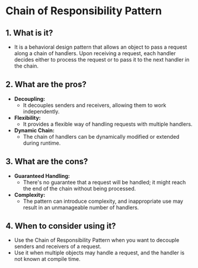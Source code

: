 # Chain of Responsibility Pattern

## 1. What is it?
- It is a behavioral design pattern that allows an object to pass a request along a chain of handlers. Upon receiving a request, each handler decides either to process the request or to pass it to the next handler in the chain.

## 2. What are the pros?
- **Decoupling:**
    - It decouples senders and receivers, allowing them to work independently.
- **Flexibility:**
    - It provides a flexible way of handling requests with multiple handlers.
- **Dynamic Chain:**
    - The chain of handlers can be dynamically modified or extended during runtime.

## 3. What are the cons?
- **Guaranteed Handling:**
    - There's no guarantee that a request will be handled; it might reach the end of the chain without being processed.
- **Complexity:**
    - The pattern can introduce complexity, and inappropriate use may result in an unmanageable number of handlers.

## 4. When to consider using it?
- Use the Chain of Responsibility Pattern when you want to decouple senders and receivers of a request.
- Use it when multiple objects may handle a request, and the handler is not known at compile time.
